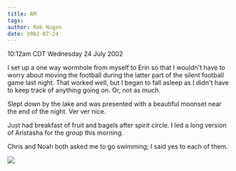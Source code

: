 ```yaml
---
title: AM
tags: 
author: Rob Nugen
date: 2002-07-24
---
```


<p class=date>10:12am CDT Wednesday 24 July 2002</p>

<p>I set up a one way wormhole from myself to Erin so that I wouldn't
have to worry about moving the football during the latter part of the
silent football game last night.  That worked well, but I began to
fall asleep as I didn't have to keep track of anything going on.  Or,
not as much.</p>

<p>Slept down by the lake and was presented with a beautiful moonset
near the end of the night.  Ver ver nice.</p>

<p>Just had breakfast of fruit and bagels after spirit circle.  I led
a long version of Aristasha for the group this morning.</p>

<p>Chris and Noah both asked me to go swimming; I said yes to each of them.</p>

<p><img src="/images/rob/wL-ROB.gif"/></p>
